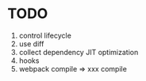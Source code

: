# TODO
1. control lifecycle
2. use diff
3. collect dependency JIT optimization
4. hooks  
5. webpack compile => xxx compile
